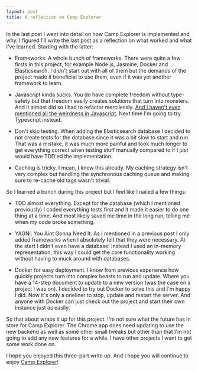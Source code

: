 ```yaml
---
layout: post
title: A reflection on Camp Explorer
---
```


In the last post I went into detail on how Camp Explorer is implemented and why. I figured I'll write the last post as a reflection on what worked and what I've learned. Starting with the latter:

- Frameworks. A whole bunch of frameworks. There were quite a few firsts in this project, for example Node.js, Jasmine, Docker and Elasticsearch. I didn't start out with all of them but the demands of the project made it beneficial to use them, even if it was yet another framework to learn.

- Javascript kinda sucks. You do have complete freedom without type-safety but that freedom easily creates solutions that turn into monsters. And it almost did so I had to refactor mercilessly. [And I haven't even mentioned all the weirdness in Javascript](https://www.destroyallsoftware.com/talks/wat). Next time I'm going to try Typescript instead.

- Don't skip testing. When adding the Elasticsearch database I decided to not create tests for the database since it was a bit slow to start and run. That was a mistake, it was much more painful and took much longer to get everything correct when testing stuff manually compared to if I just would have TDD'ed the implementation.

- Caching is tricky. I mean, I knew this already. My caching strategy isn't very complex but handling the synchronous caching queue and making sure to re-cache old tags wasn't trivial.

So I learned a bunch during this project but I feel like I nailed a few things:

- TDD almost everything. Except for the database (which I mentioned previously) I coded everything tests first and it made it easier to do one thing at a time. And most likely saved me time in the long run, telling me when my code broke something. 

- YAGNI. You Aint Gonna Need It. As I mentioned in a previous post I only added frameworks when I absolutely felt that they were necessary. At the start I didn't even have a database! Instead I used an in-memory representation, this way I could get the core functionality working without having to muck around with databases.

- Docker for easy deployment. I know from previous experience how quickly projects turn into complex beasts to run and update. Where you have a 14-step document to update to a new version (was the case on a project I was on). I decided to try out Docker to solve this and I'm happy I did. Now it's only a oneliner to stop, update and restart the server. And anyone with Docker can just check out the project and start their own instance just as easily.

So that about wraps it up for this project. I'm not sure what the future has in store for Camp Explorer. The Chrome app does need updating to use the new backend as well as some other small tweaks but other than that I'm not going to add any new features for a while. I have other projects I want to get some work done on.

I hope you enjoyed this three-part write up. And I hope you will continue to enjoy [Camp Explorer](http://campexplorer.io)!
